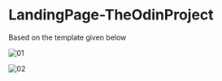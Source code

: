 # LandingPage-TheOdinProject

Based on the template given below

![01](https://user-images.githubusercontent.com/30688325/206339860-2224c4ac-2c9b-45ff-b5e1-f2ebd02dae16.png)

![02](https://user-images.githubusercontent.com/30688325/206339877-652274d4-474a-4920-9cae-6ec23644acb4.png)
